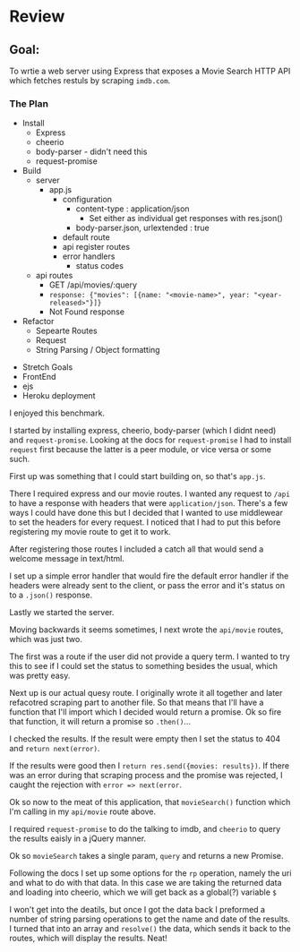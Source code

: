 # Review

## Goal:
To wrtie a web server using Express that exposes a Movie Search HTTP API which fetches restuls by scraping `imdb.com`.

### The Plan
* Install
  * Express
  * cheerio
  * body-parser - didn't need this
  * request-promise
* Build
  * server
    * app.js
      * configuration
        * content-type : application/json
          * Set either as individual get responses with res.json()
        * body-parser.json, urlextended : true
      * default route
      * api register routes
      * error handlers
        * status codes
  * api routes
    * GET /api/movies/:query
    * ```response: {"movies": [{name: "<movie-name>", year: "<year-released>"}]}```
    *   Not Found response
* Refactor
  * Sepearte Routes
  * Request
  * String Parsing / Object formatting

- Stretch Goals
 - FrontEnd
 - ejs
 - Heroku deployment

I enjoyed this benchmark.

I started by installing express, cheerio, body-parser (which I didnt need) and ```request-promise```. Looking at the docs for ```request-promise``` I had to install ```request``` first because the latter is a peer module, or vice versa or some such.

First up was something that I could start building on, so that's ```app.js```.

There I required express and our movie routes. I wanted any request to ```/api``` to have a response with headers that were ```application/json```. There's a few ways I could have done this but I decided that I wanted to use middlewear to set the headers for every request. I noticed that I had to put this before registering my movie route to get it to work.

After registering those routes I included a catch all that would send a welcome message in text/html.

I set up a simple error handler that would fire the default error handler if the headers were already sent to the client, or pass the error and it's status on to a ```.json()``` response.

Lastly we started the server.

Moving backwards it seems sometimes, I next wrote the ```api/movie``` routes, which was just two.

The first was a route if the user did not provide a query term. I wanted to try this to see if I could set the status to something besides the usual, which was pretty easy.

Next up is our actual quesy route. I originally wrote it all together and later refacotred scraping part to another file. So that means that I'll have a function that I'll import which I decided would return a promise. Ok so fire that function, it will return a promise so ```.then()```...

I checked the results. If the result were empty then I set the status to 404 and ```return next(error)```.

If the results were good then I ```return res.send({movies: results})```. If there was an error during that scraping process and the promise was rejected, I caught the rejection with ```error => next(error```.

Ok so now to the meat of this application, that ```movieSearch()``` function which I'm calling in my ```api/movie``` route above.

I required ```request-promise``` to do the talking to imdb, and ```cheerio``` to query the results eaisly in a jQuery manner.

Ok so ```movieSearch``` takes a single param, ```query``` and returns a new Promise.

Following the docs I set up some options for the ```rp``` operation, namely the uri and what to do with that data. In this case we are taking the returned data and loading into cheerio, which we will get back as a global(?) variable ```$```

I won't get into the deatils, but once I got the data back I preformed a number of string parsing operations to get the name and date of the results. I turned that into an array and ```resolve()``` the data, which sends it back to the routes, which will display the results. Neat!
























